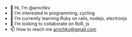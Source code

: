 - 👋 Hi, I’m @arnchkv
- 👀 I’m interested in programming, cycling
- 🌱 I’m currently learning Ruby on rails, nodejs, electronjs
- 💞️ I’m looking to collaborate on RoR, js
- 📫 How to reach me arnchkv@gmail.com

<!---
arnchkv/arnchkv is a ✨ special ✨ repository because its `README.md` (this file) appears on your GitHub profile.
You can click the Preview link to take a look at your changes.
--->
